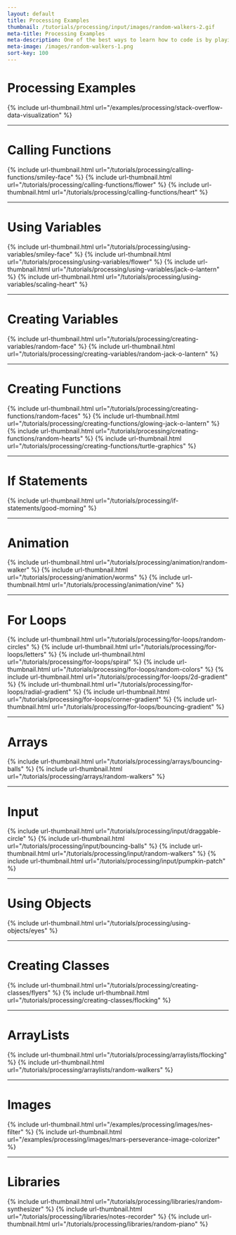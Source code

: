 ```yaml
---
layout: default
title: Processing Examples
thumbnail: /tutorials/processing/input/images/random-walkers-2.gif
meta-title: Processing Examples
meta-description: One of the best ways to learn how to code is by playing around. Here are some examples that help you do that.
meta-image: /images/random-walkers-1.png
sort-key: 100
---
```


# Processing Examples

{% include url-thumbnail.html url="/examples/processing/stack-overflow-data-visualization" %}

---

# Calling Functions

{% include url-thumbnail.html url="/tutorials/processing/calling-functions/smiley-face" %}
{% include url-thumbnail.html url="/tutorials/processing/calling-functions/flower" %}
{% include url-thumbnail.html url="/tutorials/processing/calling-functions/heart" %}

---

# Using Variables

{% include url-thumbnail.html url="/tutorials/processing/using-variables/smiley-face" %}
{% include url-thumbnail.html url="/tutorials/processing/using-variables/flower" %}
{% include url-thumbnail.html url="/tutorials/processing/using-variables/jack-o-lantern" %}
{% include url-thumbnail.html url="/tutorials/processing/using-variables/scaling-heart" %}

---

# Creating Variables

{% include url-thumbnail.html url="/tutorials/processing/creating-variables/random-face" %}
{% include url-thumbnail.html url="/tutorials/processing/creating-variables/random-jack-o-lantern" %}

---

# Creating Functions

{% include url-thumbnail.html url="/tutorials/processing/creating-functions/random-faces" %}
{% include url-thumbnail.html url="/tutorials/processing/creating-functions/glowing-jack-o-lantern" %}
{% include url-thumbnail.html url="/tutorials/processing/creating-functions/random-hearts" %}
{% include url-thumbnail.html url="/tutorials/processing/creating-functions/turtle-graphics" %}

---

# If Statements

{% include url-thumbnail.html url="/tutorials/processing/if-statements/good-morning" %}

---

# Animation

{% include url-thumbnail.html url="/tutorials/processing/animation/random-walker" %}
{% include url-thumbnail.html url="/tutorials/processing/animation/worms" %}
{% include url-thumbnail.html url="/tutorials/processing/animation/vine" %}

---

# For Loops

{% include url-thumbnail.html url="/tutorials/processing/for-loops/random-circles" %}
{% include url-thumbnail.html url="/tutorials/processing/for-loops/letters" %}
{% include url-thumbnail.html url="/tutorials/processing/for-loops/spiral" %}
{% include url-thumbnail.html url="/tutorials/processing/for-loops/random-colors" %}
{% include url-thumbnail.html url="/tutorials/processing/for-loops/2d-gradient" %}
{% include url-thumbnail.html url="/tutorials/processing/for-loops/radial-gradient" %}
{% include url-thumbnail.html url="/tutorials/processing/for-loops/corner-gradient" %}
{% include url-thumbnail.html url="/tutorials/processing/for-loops/bouncing-gradient" %}

---

# Arrays

{% include url-thumbnail.html url="/tutorials/processing/arrays/bouncing-balls" %}
{% include url-thumbnail.html url="/tutorials/processing/arrays/random-walkers" %}

---

# Input

{% include url-thumbnail.html url="/tutorials/processing/input/draggable-circle" %}
{% include url-thumbnail.html url="/tutorials/processing/input/bouncing-balls" %}
{% include url-thumbnail.html url="/tutorials/processing/input/random-walkers" %}
{% include url-thumbnail.html url="/tutorials/processing/input/pumpkin-patch" %}

---

# Using Objects

{% include url-thumbnail.html url="/tutorials/processing/using-objects/eyes" %}

---

# Creating Classes

{% include url-thumbnail.html url="/tutorials/processing/creating-classes/flyers" %}
{% include url-thumbnail.html url="/tutorials/processing/creating-classes/flocking" %}

---

# ArrayLists

{% include url-thumbnail.html url="/tutorials/processing/arraylists/flocking" %}
{% include url-thumbnail.html url="/tutorials/processing/arraylists/random-walkers" %}

---

# Images

{% include url-thumbnail.html url="/examples/processing/images/nes-filter" %}
{% include url-thumbnail.html url="/examples/processing/images/mars-perseverance-image-colorizer" %}

---

# Libraries

{% include url-thumbnail.html url="/tutorials/processing/libraries/random-synthesizer" %}
{% include url-thumbnail.html url="/tutorials/processing/libraries/notes-recorder" %}
{% include url-thumbnail.html url="/tutorials/processing/libraries/random-piano" %}
